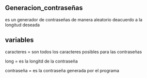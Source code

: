 ## Generacion_contraseñas
es un generador de contraseñas de manera aleatorio deacuerdo a la longitud deseada

## variables

caracteres = son todos los caracteres posibles para las contraseñas

long = es la longitd de la contraseña

contraseña = es la contraseña generada por el programa
